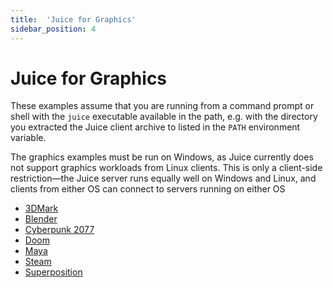 ```yaml
---
title:  'Juice for Graphics'
sidebar_position: 4
---
```


# Juice for Graphics

These examples assume that you are running from a command prompt or shell with the `juice` executable available in the path, e.g. with the directory you extracted the Juice client archive to listed in the `PATH` environment variable.

The graphics examples must be run on Windows, as Juice currently does not support graphics workloads from Linux clients. This is only a client-side restriction—the Juice server runs equally well on Windows and Linux, and clients from either OS can connect to servers running on either OS



- [3DMark](3dmark.md)
- [Blender](blender.md)
- [Cyberpunk 2077](cyberpunk-2077.md)
- [Doom](doom.md)
- [Maya](maya.md)
- [Steam](steam.md)
- [Superposition](superposition.md)

